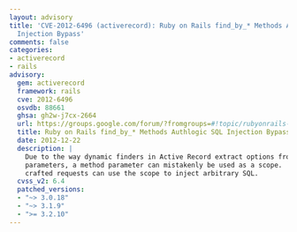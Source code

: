 ```yaml
---
layout: advisory
title: 'CVE-2012-6496 (activerecord): Ruby on Rails find_by_* Methods Authlogic SQL
  Injection Bypass'
comments: false
categories:
- activerecord
- rails
advisory:
  gem: activerecord
  framework: rails
  cve: 2012-6496
  osvdb: 88661
  ghsa: gh2w-j7cx-2664
  url: https://groups.google.com/forum/?fromgroups=#!topic/rubyonrails-security/DCNTNp_qjFM
  title: Ruby on Rails find_by_* Methods Authlogic SQL Injection Bypass
  date: 2012-12-22
  description: |
    Due to the way dynamic finders in Active Record extract options from method
    parameters, a method parameter can mistakenly be used as a scope.  Carefully
    crafted requests can use the scope to inject arbitrary SQL.
  cvss_v2: 6.4
  patched_versions:
  - "~> 3.0.18"
  - "~> 3.1.9"
  - ">= 3.2.10"
---
```

